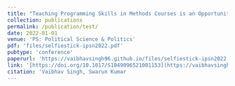 ```yaml
---
title: "Teaching Programming Skills in Methods Courses is an Opportunity, not a Burden"
collection: publications
permalink: /publication/test/
date: 2022-01-01
venue: 'PS: Political Science & Politics'
pdf: 'files/selfiestick-ipsn2022.pdf'
pubtype: 'conference'
paperurl: 'https://vaibhavsingh96.github.io/files/selfiestick-ipsn2022.pdf'
link: '[https://doi.org/10.1017/S1049096521001153](https://vaibhavsingh96.github.io/files/selfiestick-ipsn2022.pdf)'
citation: 'Vaibhav Singh, Swarun Kumar
---
```

